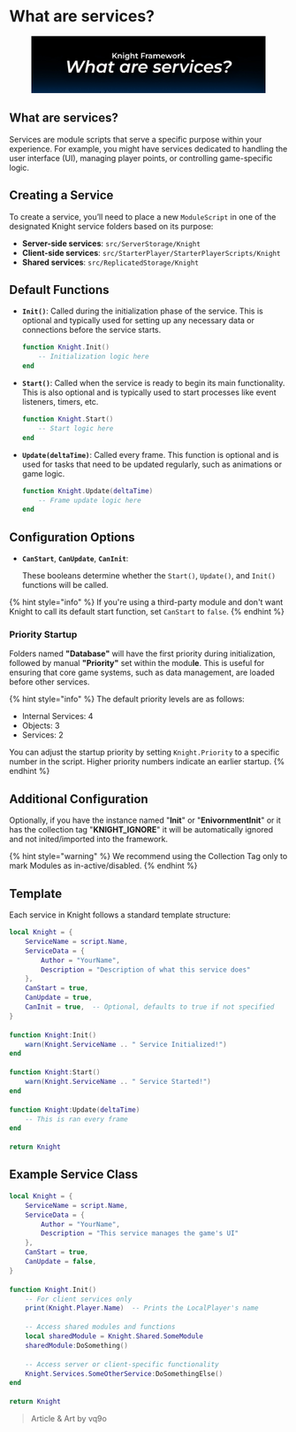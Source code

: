 # What are services?



<figure><img src="../../.gitbook/assets/what are services.jpg" alt=""><figcaption></figcaption></figure>

## What are services?

Services are module scripts that serve a specific purpose within your experience. For example, you might have services dedicated to handling the user interface (UI), managing player points, or controlling game-specific logic.

## **Creating a Service**

To create a service, you’ll need to place a new `ModuleScript` in one of the designated Knight service folders based on its purpose:

* **Server-side services**: `src/ServerStorage/Knight`
* **Client-side services**: `src/StarterPlayer/StarterPlayerScripts/Knight`
* **Shared services**: `src/ReplicatedStorage/Knight`

## Default Functions

*   **`Init()`**: Called during the initialization phase of the service. This is optional and typically used for setting up any necessary data or connections before the service starts.

    ```lua
    function Knight.Init()
        -- Initialization logic here
    end
    ```
*   **`Start()`**: Called when the service is ready to begin its main functionality. This is also optional and is typically used to start processes like event listeners, timers, etc.

    ```lua
    function Knight.Start()
        -- Start logic here
    end
    ```
*   **`Update(deltaTime)`**: Called every frame. This function is optional and is used for tasks that need to be updated regularly, such as animations or game logic.

    ```lua
    function Knight.Update(deltaTime)
        -- Frame update logic here
    end
    ```

## Configuration Options

*   **`CanStart`**, **`CanUpdate`**, **`CanInit`**:

    These booleans determine whether the `Start()`, `Update()`, and `Init()` functions will be called.

{% hint style="info" %}
If you're using a third-party module and don't want Knight to call its default start function, set `CanStart` to `false`.
{% endhint %}

### Priority Startup

Folders named **"Database"** will have the first priority during initialization, followed by manual **"Priority"** set within the modu**le**. This is useful for ensuring that core game systems, such as data management, are loaded before other services.

{% hint style="info" %}
The default priority levels are as follows:

* Internal Services: 4
* Objects: 3
* Services: 2

You can adjust the startup priority by setting `Knight.Priority` to a specific number in the script. Higher priority numbers indicate an earlier startup.
{% endhint %}

## Additional Configuration

Optionally, if you have the instance named "**Init**" or "**EnivornmentInit**" or it has the collection tag "**KNIGHT\_IGNORE**" it will be automatically ignored and not inited/imported into the framework.&#x20;

{% hint style="warning" %}
We recommend using the Collection Tag only to mark Modules as in-active/disabled.
{% endhint %}

## Template

Each service in Knight follows a standard template structure:

```lua
local Knight = {
    ServiceName = script.Name,
    ServiceData = {
        Author = "YourName",
        Description = "Description of what this service does"
    },
    CanStart = true,
    CanUpdate = true,
    CanInit = true,  -- Optional, defaults to true if not specified
}

function Knight:Init()
    warn(Knight.ServiceName .. " Service Initialized!")
end

function Knight:Start()
    warn(Knight.ServiceName .. " Service Started!")
end

function Knight:Update(deltaTime)
    -- This is ran every frame
end

return Knight

```

## Example Service Class

```lua
local Knight = {
    ServiceName = script.Name,
    ServiceData = {
        Author = "YourName",
        Description = "This service manages the game's UI"
    },
    CanStart = true,
    CanUpdate = false,
}

function Knight.Init()
    -- For client services only
    print(Knight.Player.Name)  -- Prints the LocalPlayer's name
    
    -- Access shared modules and functions
    local sharedModule = Knight.Shared.SomeModule
    sharedModule:DoSomething()
    
    -- Access server or client-specific functionality
    Knight.Services.SomeOtherService:DoSomethingElse()
end

return Knight

```

> Article & Art by vq9o
